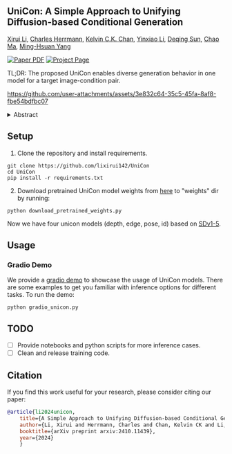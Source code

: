 ## **UniCon: A Simple Approach to Unifying Diffusion-based Conditional Generation**

[Xirui Li](https://lixirui142.github.io/), [Charles Herrmann](https://scholar.google.com/citations?user=LQvi5XAAAAAJ&hl=en&oi=ao), [Kelvin C.K. Chan](https://ckkelvinchan.github.io/), [Yinxiao Li](https://research.google/people/yinxiaoli/?&type=google), [Deqing Sun](https://deqings.github.io/), [Chao Ma](https://vision.sjtu.edu.cn/), [Ming-Hsuan Yang](https://faculty.ucmerced.edu/mhyang/)<br>

<a href="https://arxiv.org/abs/2410.11439"><img src='https://img.shields.io/badge/arXiv-UniCon-red' alt='Paper PDF'></a>
<a href='https://lixirui142.github.io/unicon-diffusion'><img src='https://img.shields.io/badge/Project_Page-UniCon-green' alt='Project Page'></a>

TL;DR: The proposed UniCon enables diverse generation behavior in one model for a target image-condition pair.

https://github.com/user-attachments/assets/3e832c64-35c5-45fa-8af8-fbe54bdfbc07

<details><summary> Abstract </summary>

> *Recent progress in image generation has sparked research into controlling these models through condition signals, with various methods addressing specific challenges in conditional generation. Instead of proposing another specialized technique, we introduce a simple, unified framework to handle diverse conditional generation tasks involving a specific image-condition correlation. By learning a joint distribution over a correlated image pair (e.g. image and depth) with a diffusion model, our approach enables versatile capabilities via different inference-time sampling schemes, including controllable image generation (e.g. depth to image), estimation (e.g. image to depth), signal guidance, joint generation (image & depth), and coarse control. Previous attempts at unification often introduce significant complexity through multi-stage training, architectural modification, or increased parameter counts. In contrast, our simple formulation requires a single, computationally efficient training stage, maintains the standard model input, and adds minimal learned parameters (15% of the base model). Moreover, our model supports additional capabilities like non-spatially aligned and coarse conditioning. Extensive results show that our single model can produce comparable results with specialized methods and better results than prior unified methods. We also demonstrate that multiple models can be effectively combined for multi-signal conditional generation.*
</details>

## Setup
1. Clone the repository and install requirements.
```shell
git clone https://github.com/lixirui142/UniCon
cd UniCon
pip install -r requirements.txt
```
2. Download pretrained UniCon model weights from [here](https://huggingface.co/lixirui142/unicon) to "weights" dir by running:
```shell
python download_pretrained_weights.py
```
Now we have four unicon models (depth, edge, pose, id) based on [SDv1-5](https://huggingface.co/stable-diffusion-v1-5/stable-diffusion-v1-5).

## Usage

### Gradio Demo
We provide a [gradio demo](gradio_unicon.py) to showcase the usage of UniCon models. There are some examples to get you familiar with inference options for different tasks. To run the demo: 
```shell
python gradio_unicon.py
```

## TODO
- [ ] Provide notebooks and python scripts for more inference cases.
- [ ] Clean and release training code.

## Citation

If you find this work useful for your research, please consider citing our paper:

```bibtex
@article{li2024unicon,
    title={A Simple Approach to Unifying Diffusion-based Conditional Generation},
    author={Li, Xirui and Herrmann, Charles and Chan, Kelvin CK and Li, Yinxiao and Sun, Deqing and Yang, Ming-Hsuan},
    booktitle={arXiv preprint arxiv:2410.11439},
    year={2024}
    }
```
